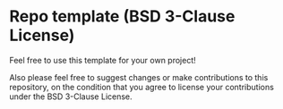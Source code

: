 # Repo template (BSD 3-Clause License)

Feel free to use this template for your own project!

Also please feel free to suggest changes or make contributions to this repository, on the condition that you agree to license your contributions under the BSD 3-Clause License.
